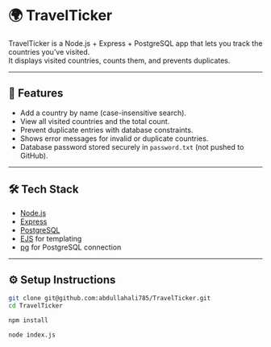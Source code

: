 # 🌍 TravelTicker

TravelTicker is a Node.js + Express + PostgreSQL app that lets you track the countries you’ve visited.  
It displays visited countries, counts them, and prevents duplicates.

---

## 🚀 Features
- Add a country by name (case-insensitive search).
- View all visited countries and the total count.
- Prevent duplicate entries with database constraints.
- Shows error messages for invalid or duplicate countries.
- Database password stored securely in `password.txt` (not pushed to GitHub).

---

## 🛠️ Tech Stack
- [Node.js](https://nodejs.org/)
- [Express](https://expressjs.com/)
- [PostgreSQL](https://www.postgresql.org/)
- [EJS](https://ejs.co/) for templating
- [pg](https://node-postgres.com/) for PostgreSQL connection

---

## ⚙️ Setup Instructions

```bash
git clone git@github.com:abdullahali785/TravelTicker.git
cd TravelTicker

npm install

node index.js
```

